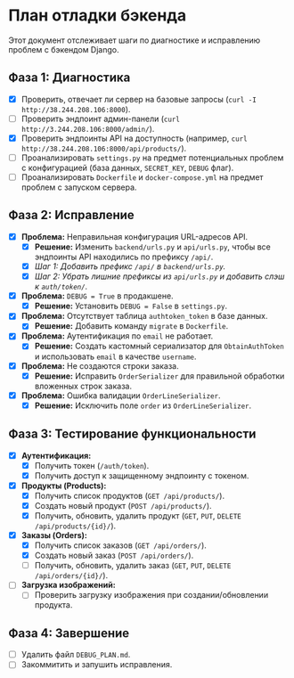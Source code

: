 # План отладки бэкенда

Этот документ отслеживает шаги по диагностике и исправлению проблем с бэкендом Django.

## Фаза 1: Диагностика

- [x] Проверить, отвечает ли сервер на базовые запросы (`curl -I http://38.244.208.106:8000`).
- [ ] Проверить эндпоинт админ-панели (`curl http://3.244.208.106:8000/admin/`).
- [x] Проверить эндпоинты API на доступность (например, `curl http://38.244.208.106:8000/api/products/`).
- [ ] Проанализировать `settings.py` на предмет потенциальных проблем с конфигурацией (база данных, `SECRET_KEY`, `DEBUG` флаг).
- [ ] Проанализировать `Dockerfile` и `docker-compose.yml` на предмет проблем с запуском сервера.

## Фаза 2: Исправление

- [x] **Проблема:** Неправильная конфигурация URL-адресов API.
  - [x] **Решение:** Изменить `backend/urls.py` и `api/urls.py`, чтобы все эндпоинты API находились по префиксу `/api/`.
  - [x] *Шаг 1: Добавить префикс `/api/` в `backend/urls.py`.*
  - [x] *Шаг 2: Убрать лишние префиксы из `api/urls.py` и добавить слэш к `auth/token/`.*
- [x] **Проблема:** `DEBUG = True` в продакшене.
  - [x] **Решение:** Установить `DEBUG = False` в `settings.py`.
- [x] **Проблема:** Отсутствует таблица `authtoken_token` в базе данных.
  - [x] **Решение:** Добавить команду `migrate` в `Dockerfile`.
- [x] **Проблема:** Аутентификация по `email` не работает.
  - [x] **Решение:** Создать кастомный сериализатор для `ObtainAuthToken` и использовать `email` в качестве `username`.
- [x] **Проблема:** Не создаются строки заказа.
  - [x] **Решение:** Исправить `OrderSerializer` для правильной обработки вложенных строк заказа.
- [x] **Проблема:** Ошибка валидации `OrderLineSerializer`.
  - [x] **Решение:** Исключить поле `order` из `OrderLineSerializer`.

## Фаза 3: Тестирование функциональности

- [x] **Аутентификация:**
  - [x] Получить токен (`/auth/token`).
  - [x] Получить доступ к защищенному эндпоинту с токеном.
- [x] **Продукты (Products):**
  - [x] Получить список продуктов (`GET /api/products/`).
  - [x] Создать новый продукт (`POST /api/products/`).
  - [x] Получить, обновить, удалить продукт (`GET`, `PUT`, `DELETE /api/products/{id}/`).
- [x] **Заказы (Orders):**
  - [x] Получить список заказов (`GET /api/orders/`).
  - [x] Создать новый заказ (`POST /api/orders/`).
  - [ ] Получить, обновить, удалить заказ (`GET`, `PUT`, `DELETE /api/orders/{id}/`).
- [ ] **Загрузка изображений:**
  - [ ] Проверить загрузку изображения при создании/обновлении продукта.

## Фаза 4: Завершение

- [ ] Удалить файл `DEBUG_PLAN.md`.
- [ ] Закоммитить и запушить исправления.
